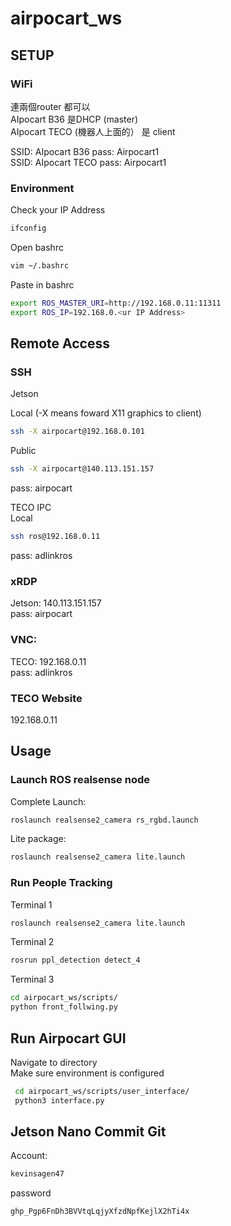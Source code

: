 # airpocart_ws

## SETUP 
### WiFi <br>
連兩個router 都可以<br>
AIpocart B36 是DHCP (master)<br>
AIpocart TECO (機器人上面的） 是 client<br>

SSID: AIpocart B36   pass: Airpocart1<br>
SSID: AIpocart TECO pass: Airpocart1<br>

### Environment
Check your IP Address
```sh
ifconfig
```
Open bashrc
```sh
vim ~/.bashrc
```
Paste in bashrc
```sh
export ROS_MASTER_URI=http://192.168.0.11:11311
export ROS_IP=192.168.0.<ur IP Address>
```

## Remote Access<br>

### SSH
Jetson<br>

Local (-X means foward X11 graphics to client)
```sh
ssh -X airpocart@192.168.0.101
```
Public 
```sh
ssh -X airpocart@140.113.151.157
```
pass: airpocart<br>

TECO IPC<br>
Local
```sh
ssh ros@192.168.0.11
```
pass: adlinkros<br>


### xRDP<br>
Jetson: 140.113.151.157<br>
pass: airpocart<br>

### VNC:<br>
TECO: 192.168.0.11<br>
pass: adlinkros<br>

### TECO Website<br>
192.168.0.11<br>


## Usage

### Launch ROS realsense node<br>
Complete Launch: 
```sh
roslaunch realsense2_camera rs_rgbd.launch
```
Lite package:
```sh
roslaunch realsense2_camera lite.launch
```
### Run People Tracking<br>
Terminal 1
```sh
roslaunch realsense2_camera lite.launch
```
Terminal 2
```sh
rosrun ppl_detection detect_4
```
Terminal 3
```sh
cd airpocart_ws/scripts/
python front_follwing.py
```

## Run Airpocart GUI
Navigate to directory<br>
Make sure environment is configured<br>
```sh
 cd airpocart_ws/scripts/user_interface/
 python3 interface.py
```

## Jetson Nano Commit Git
Account:
```sh
kevinsagen47
```
password
```sh
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
```
